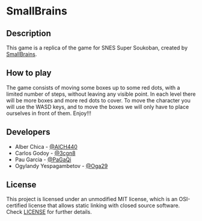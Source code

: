# SmallBrains

## Description

This game is a replica of the game for SNES Super Soukoban, created by  [SmallBrains](https://github.com/AlCh440/SmallBrains).
 
## How to play

 The game consists of moving some boxes up to some red dots, with a limited number of steps, without leaving any visible point. In each level there will be more boxes and more red dots to cover. To move the character you will use the WASD keys, and to move the boxes we will only have to place ourselves in front of them. Enjoy!!!

## Developers

 - Alber Chica - [@AlCH440](https://github.com/AlCh440)
 - Carlos Godoy - [@3cgn8](https://github.com/3cgn8)
 - Pau Garcia - [@PaGaQi](https://github.com/PaGaQi)
 - Ogylandy Yespagambetov - [@Oga29](https://github.com/Oga29)

## License

This project is licensed under an unmodified MIT license, which is an OSI-certified license that allows static linking with closed source software. Check [LICENSE](LICENSE) for further details.
